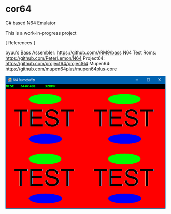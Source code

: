 # cor64
C# based N64 Emulator

This is a work-in-progress project

[ References ] 

byuu's Bass Assembler: https://github.com/ARM9/bass
N64 Test Roms: https://github.com/PeterLemon/N64
Project64: https://github.com/project64/project64
Mupen64: https://github.com/mupen64plus/mupen64plus-core

![Alt text](.github/testscreen.png?raw=true "Test Screenshot")
